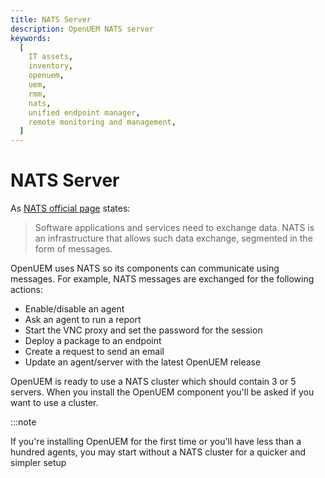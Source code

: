 ```yaml
---
title: NATS Server
description: OpenUEM NATS server
keywords:
  [
    IT assets,
    inventory,
    openuem,
    uem,
    rmm,
    nats,
    unified endpoint manager,
    remote monitoring and management,
  ]
---
```


# NATS Server

As [NATS official page](https://docs.nats.io/nats-concepts/what-is-nats) states:

> Software applications and services need to exchange data. NATS is an infrastructure that allows such data exchange, segmented in the form of messages.

OpenUEM uses NATS so its components can communicate using messages. For example, NATS messages are exchanged for the following actions:

- Enable/disable an agent
- Ask an agent to run a report
- Start the VNC proxy and set the password for the session
- Deploy a package to an endpoint
- Create a request to send an email
- Update an agent/server with the latest OpenUEM release

OpenUEM is ready to use a NATS cluster which should contain 3 or 5 servers. When you install the OpenUEM component you'll be asked if you want to use a cluster.

:::note

If you're installing OpenUEM for the first time or you'll have less than a hundred agents, you may start without a NATS cluster for a quicker and simpler setup
